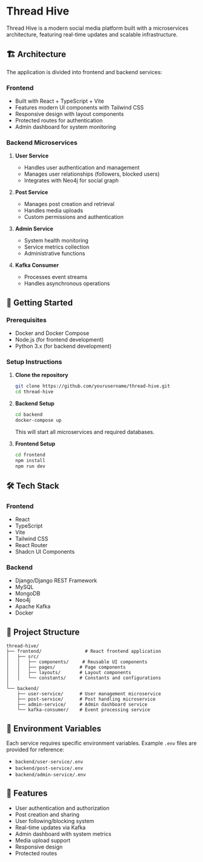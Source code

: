 # Thread Hive

Thread Hive is a modern social media platform built with a microservices architecture, featuring real-time updates and scalable infrastructure.

## 🏗️ Architecture

The application is divided into frontend and backend services:

### Frontend

- Built with React + TypeScript + Vite
- Features modern UI components with Tailwind CSS
- Responsive design with layout components
- Protected routes for authentication
- Admin dashboard for system monitoring

### Backend Microservices

1. **User Service**

   - Handles user authentication and management
   - Manages user relationships (followers, blocked users)
   - Integrates with Neo4j for social graph

2. **Post Service**

   - Manages post creation and retrieval
   - Handles media uploads
   - Custom permissions and authentication

3. **Admin Service**

   - System health monitoring
   - Service metrics collection
   - Administrative functions

4. **Kafka Consumer**
   - Processes event streams
   - Handles asynchronous operations

## 🚀 Getting Started

### Prerequisites

- Docker and Docker Compose
- Node.js (for frontend development)
- Python 3.x (for backend development)

### Setup Instructions

1. **Clone the repository**

   ```bash
   git clone https://github.com/yourusername/thread-hive.git
   cd thread-hive
   ```

2. **Backend Setup**

   ```bash
   cd backend
   docker-compose up
   ```

   This will start all microservices and required databases.

3. **Frontend Setup**
   ```bash
   cd frontend
   npm install
   npm run dev
   ```

## 🛠️ Tech Stack

### Frontend

- React
- TypeScript
- Vite
- Tailwind CSS
- React Router
- Shadcn UI Components

### Backend

- Django/Django REST Framework
- MySQL
- MongoDB
- Neo4j
- Apache Kafka
- Docker

## 📁 Project Structure

```
thread-hive/
├── frontend/                # React frontend application
│   ├── src/
│   │   ├── components/     # Reusable UI components
│   │   ├── pages/         # Page components
│   │   ├── layouts/       # Layout components
│   │   └── constants/     # Constants and configurations
│
└── backend/
    ├── user-service/      # User management microservice
    ├── post-service/      # Post handling microservice
    ├── admin-service/     # Admin dashboard service
    └── kafka-consumer/    # Event processing service
```

## 🔐 Environment Variables

Each service requires specific environment variables. Example `.env` files are provided for reference:

- `backend/user-service/.env`
- `backend/post-service/.env`
- `backend/admin-service/.env`

## 🌟 Features

- User authentication and authorization
- Post creation and sharing
- User following/blocking system
- Real-time updates via Kafka
- Admin dashboard with system metrics
- Media upload support
- Responsive design
- Protected routes
